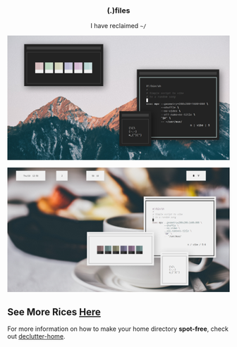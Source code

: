 <h3 align="center">(.)files</h3>
<p align="center">I have reclaimed <code>~/</code></p>

<p align="center"

![img](screenshots/what13.png)

</p>

<p align="center"

![img](screenshots/what12.png)

</p>

## See More Rices [Here](https://co1ncidence.github.io/rices/)
For more information on how to make your home directory **spot-free**, check out [declutter-home](https://github.com/vizs/declutter-home).
